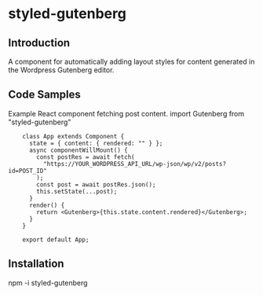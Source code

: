 # styled-gutenberg

## Introduction

A component for automatically adding layout styles for content generated in the Wordpress Gutenberg editor.

## Code Samples

Example React component fetching post content.
import Gutenberg from "styled-gutenberg"

        class App extends Component {
          state = { content: { rendered: "" } };
          async componentWillMount() {
            const postRes = await fetch(
              "https://YOUR_WORDPRESS_API_URL/wp-json/wp/v2/posts?id=POST_ID"
            );
            const post = await postRes.json();
            this.setState(...post);
          }
          render() {
            return <Gutenberg>{this.state.content.rendered}</Gutenberg>;
          }
        }

        export default App;

## Installation

npm -i styled-gutenberg
